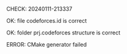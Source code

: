 CHECK: 20240111-213337
OK: file codeforces.id is correct
OK: folder prj.codeforces structure is correct
ERROR: CMake generator failed
